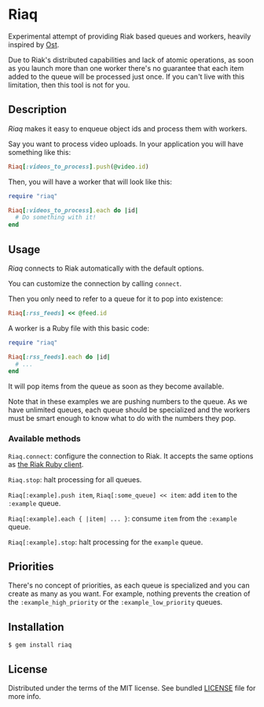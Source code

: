 # Riaq

Experimental attempt of providing Riak based queues and workers,
heavily inspired by [Ost](https://github.com/soveran/ost).

Due to Riak's distributed capabilities and lack of atomic operations,
as soon as you launch more than one worker there's no guarantee that
each item added to the queue will be processed just once. If you can't
live with this limitation, then this tool is not for you.

## Description

*Riaq* makes it easy to enqueue object ids and process them with
workers.

Say you want to process video uploads. In your application you will
have something like this:

```ruby
Riaq[:videos_to_process].push(@video.id)
```

Then, you will have a worker that will look like this:

```ruby
require "riaq"

Riaq[:videos_to_process].each do |id|
  # Do something with it!
end
```

## Usage

*Riaq* connects to Riak automatically with the default options.

You can customize the connection by calling `connect`.

Then you only need to refer to a queue for it to pop into existence:

```ruby
Riaq[:rss_feeds] << @feed.id
```

A worker is a Ruby file with this basic code:

```ruby
require "riaq"

Riaq[:rss_feeds].each do |id|
  # ...
end
```

It will pop items from the queue as soon as they become available.

Note that in these examples we are pushing numbers to the queue. As
we have unlimited queues, each queue should be specialized and the
workers must be smart enough to know what to do with the numbers they
pop.

### Available methods

`Riaq.connect`: configure the connection to Riak. It accepts
the same options as [the Riak Ruby client](https://github.com/basho/riak-ruby-client).

`Riaq.stop`: halt processing for all queues.

`Riaq[:example].push item`, `Riaq[:some_queue] << item`: add `item` to
the `:example` queue.

`Riaq[:example].each { |item| ... }`: consume `item` from the `:example` queue.

`Riaq[:example].stop`: halt processing for the `example` queue.

## Priorities

There's no concept of priorities, as each queue is specialized and you
can create as many as you want. For example, nothing prevents the
creation of the `:example_high_priority` or the
`:example_low_priority` queues.

## Installation

    $ gem install riaq

## License

Distributed under the terms of the MIT license.
See bundled [LICENSE](https://github.com/matflores/riaq/blob/master/LICENSE)
file for more info.
